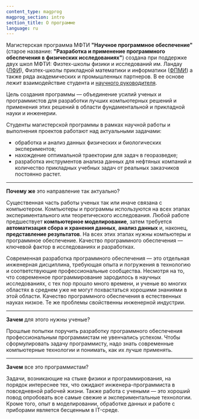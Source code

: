 ```yaml
---
content_type: magprog
magprog_section: intro
section_title: О программе
language: ru
---
```


Магистерская программа МФТИ **"Научное программное обеспечение"** (старое название: **"Разработка и применение программного обеспечения в физических исследованиях"**) создана при поддержке двух школ МФТИ: Физтех-школы физики и исследований им. Ландау ([ЛФИ](https://mipt.ru/education/departments/lpr/)), Физтех-школы прикладной математики и информатики ([ФПМИ](https://mipt.ru/education/departments/fpmi/)) а также ряда академических и промышленных партнеров. В ее основе лежит взаимодействие студента и [научного руководителя](#mentors). 

Цель создания программы &mdash; объединение усилий ученых и программистов для разработки лучших компьютерных решений и применения этих решений в области фундаментальной и прикладной науки и инженерии.

Студенты магистерской программы в рамках научной работы и выполнения проектов работают над актуальными задачами: 

* обработка и анализ данных физических и биологических экспериментов;
* нахождение оптимальной траектории для задач в георазведке;
* разработка инструментов анализа данных для нефтяных компаний и количество прикладных учебных задач от реальных заказчиков постоянно растет.

<hr/>

**Почему же** это направление так актуально?

Существенная часть работы ученых так или иначе связана с компьютером. Компьютеры и программы используются на всех этапах экспериментального или теоретического исследования. Любой работе предшествует **компьютерное моделирование**, затем требуется **автоматизация сбора и хранения данных**, **анализ данных** и, наконец, **представление результатов**. На всех этих этапах нужны компьютеры и программное обеспечение. Качество программного обеспечения &mdash; ключевой фактор в исследованиях и разработках.

Современная разработка программного обеспечения &mdash; это отдельная инженерная дисциплина, требующая опыта и погружения в технологию и соответствующие профессиональные сообщества. Несмотря на то, что современное программирование зародилось в научных исследованиях, с тех пор прошло много времени, и ученые во многих областях в среднем уже не могут похвастаться хорошими знаниями в этой области. Качество программного обеспечения в естественных науках низкое. Те же проблемы свойственны инженерной индустрии.

<hr/>

**Зачем** для этого нужны ученые?

Прошлые попытки поручить разработку программного обеспечения профессиональным программистам не увенчались успехом. Чтобы сформулировать задачу программисту, надо знать современные компьютерные технологии и понимать, как их лучше применять.

<hr/>

**Зачем** все это программистам?

Задачи, возникающие на стыке физики и программирования, на порядок интереснее тех, что ожидают инженера-программиста в повседневной рабочей жизни. Также работа с учеными &mdash; это хороший повод опробовать все самые свежие и экспериментальные технологии. Кроме того, опыт в моделировании, обработке данных и работе с приборами является бесценным в IT-среде.
